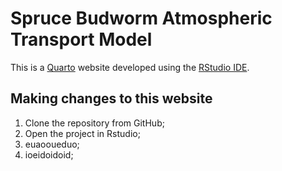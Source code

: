 # Spruce Budworm Atmospheric Transport Model

This is a [Quarto](https://quarto.org/) website developed using the [RStudio IDE](https://posit.co/products/open-source/rstudio/).

## Making changes to this website

1.  Clone the repository from GitHub;
2.  Open the project in Rstudio;
3.  euaooueduo;
4.  ioeidoidoid;
